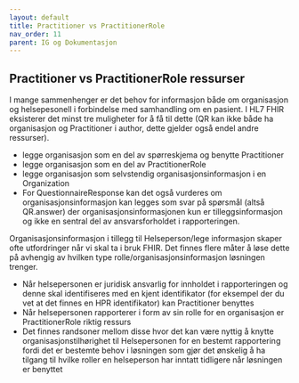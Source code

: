 ```yaml
---
layout: default
title: Practitioner vs PractitionerRole
nav_order: 11
parent: IG og Dokumentasjon
---
```


## Practitioner vs PractitionerRole ressurser

I mange sammenhenger er det behov for informasjon både om organisasjon og helsepesonell i forbindelse med samhandling om en pasient. I HL7 FHIR eksisterer det minst tre muligheter for å få til dette 
(QR kan ikke både ha organisasjon og Practitioner i author, dette gjelder også endel andre ressurser).
* legge organisasjon som en del av spørreskjema og benytte Practitioner
* legge organisasjon som en del av PractitionerRole
* legge organisasjon som selvstendig organisasjonsinformasjon i en Organization
* For QuestionnaireResponse kan det også vurderes om organisasjonsinformasjon kan legges som svar på spørsmål (altså QR.answer) der organisasjonsinformasjonen kun er tilleggsinformasjon og ikke en sentral del av ansvarsforholdet i rapporteringen.

Organisasjonsinformasjon i tillegg til Helseperson/lege informasjon skaper ofte utfordringer når vi skal ta i bruk FHIR. Det finnes flere måter å løse dette på avhengig av hvilken type rolle/organisasjonsinformasjon løsningen trenger.
* Når helsepersonen er juridisk ansvarlig for innholdet i rapporteringen og denne skal identifiseres med en kjent identifikator (for eksempel der du vet at det finnes en HPR identifikator) kan Practitioner benyttes
* Når helsepersonen rapporterer i form av sin rolle for en organisasjon er PractitionerRole riktig ressurs 
* Det finnes randsoner mellom disse hvor det kan være nyttig å knytte organisasjonstilhørighet til Helsepersonen for en bestemt rapportering fordi det er bestemte behov i løsningen som gjør det ønskelig å ha tilgang til hvilke roller en helseperson har inntatt tidligere når løsningen er benyttet
